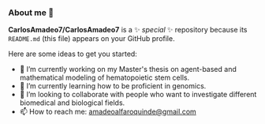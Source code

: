 ### About me 👋


**CarlosAmadeo7/CarlosAmadeo7** is a ✨ _special_ ✨ repository because its `README.md` (this file) appears on your GitHub profile.

Here are some ideas to get you started:

- 🔭 I’m currently working on my Master's thesis on agent-based and mathematical modeling of hematopoietic stem cells. 
- 🌱 I’m currently learning how to be proficient in genomics.
- 👯 I’m looking to collaborate with people who want to investigate different biomedical and biological fields.
- 📫 How to reach me: amadeoalfaroquinde@gmail.com



